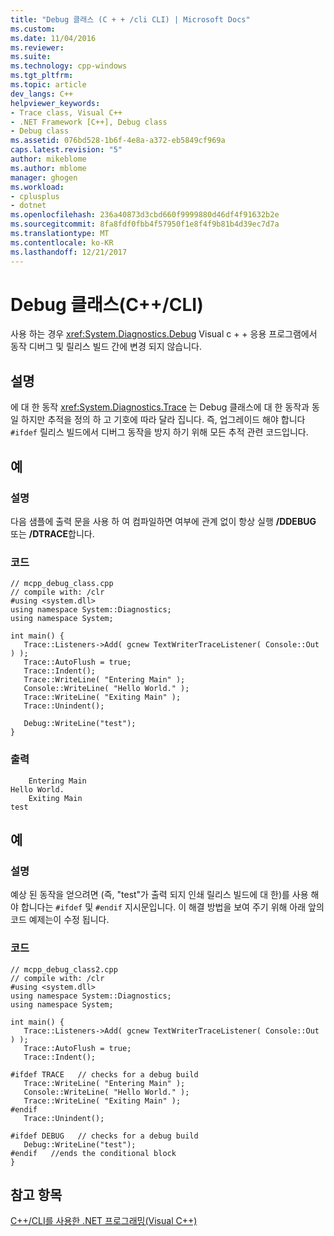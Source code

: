 ```yaml
---
title: "Debug 클래스 (C + + /cli CLI) | Microsoft Docs"
ms.custom: 
ms.date: 11/04/2016
ms.reviewer: 
ms.suite: 
ms.technology: cpp-windows
ms.tgt_pltfrm: 
ms.topic: article
dev_langs: C++
helpviewer_keywords:
- Trace class, Visual C++
- .NET Framework [C++], Debug class
- Debug class
ms.assetid: 076bd528-1b6f-4e8a-a372-eb5849cf969a
caps.latest.revision: "5"
author: mikeblome
ms.author: mblome
manager: ghogen
ms.workload:
- cplusplus
- dotnet
ms.openlocfilehash: 236a40873d3cbd660f9999880d46df4f91632b2e
ms.sourcegitcommit: 8fa8fdf0fbb4f57950f1e8f4f9b81b4d39ec7d7a
ms.translationtype: MT
ms.contentlocale: ko-KR
ms.lasthandoff: 12/21/2017
---
```

# <a name="debug-class-ccli"></a>Debug 클래스(C++/CLI)
사용 하는 경우 <xref:System.Diagnostics.Debug> Visual c + + 응용 프로그램에서 동작 디버그 및 릴리스 빌드 간에 변경 되지 않습니다.  
  
## <a name="remarks"></a>설명  
 에 대 한 동작 <xref:System.Diagnostics.Trace> 는 Debug 클래스에 대 한 동작과 동일 하지만 추적을 정의 하 고 기호에 따라 달라 집니다. 즉, 업그레이드 해야 합니다 `#ifdef` 릴리스 빌드에서 디버그 동작을 방지 하기 위해 모든 추적 관련 코드입니다.  
  
## <a name="example"></a>예  
  
### <a name="description"></a>설명  
 다음 샘플에 출력 문을 사용 하 여 컴파일하면 여부에 관계 없이 항상 실행 **/DDEBUG** 또는 **/DTRACE**합니다.  
  
### <a name="code"></a>코드  
  
```  
// mcpp_debug_class.cpp  
// compile with: /clr  
#using <system.dll>  
using namespace System::Diagnostics;  
using namespace System;  
  
int main() {  
   Trace::Listeners->Add( gcnew TextWriterTraceListener( Console::Out ) );  
   Trace::AutoFlush = true;  
   Trace::Indent();  
   Trace::WriteLine( "Entering Main" );  
   Console::WriteLine( "Hello World." );  
   Trace::WriteLine( "Exiting Main" );  
   Trace::Unindent();  
  
   Debug::WriteLine("test");  
}  
```  
  
### <a name="output"></a>출력  
  
```  
    Entering Main  
Hello World.  
    Exiting Main  
test  
```  
  
## <a name="example"></a>예  
  
### <a name="description"></a>설명  
 예상 된 동작을 얻으려면 (즉, "test"가 출력 되지 인쇄 릴리스 빌드에 대 한)를 사용 해야 합니다는 `#ifdef` 및 `#endif` 지시문입니다. 이 해결 방법을 보여 주기 위해 아래 앞의 코드 예제는이 수정 됩니다.  
  
### <a name="code"></a>코드  
  
```  
// mcpp_debug_class2.cpp  
// compile with: /clr  
#using <system.dll>  
using namespace System::Diagnostics;  
using namespace System;  
  
int main() {  
   Trace::Listeners->Add( gcnew TextWriterTraceListener( Console::Out ) );  
   Trace::AutoFlush = true;  
   Trace::Indent();  
  
#ifdef TRACE   // checks for a debug build  
   Trace::WriteLine( "Entering Main" );  
   Console::WriteLine( "Hello World." );  
   Trace::WriteLine( "Exiting Main" );  
#endif  
   Trace::Unindent();  
  
#ifdef DEBUG   // checks for a debug build  
   Debug::WriteLine("test");  
#endif   //ends the conditional block  
}  
```  
  
## <a name="see-also"></a>참고 항목  
 [C++/CLI를 사용한 .NET 프로그래밍(Visual C++)](../dotnet/dotnet-programming-with-cpp-cli-visual-cpp.md)